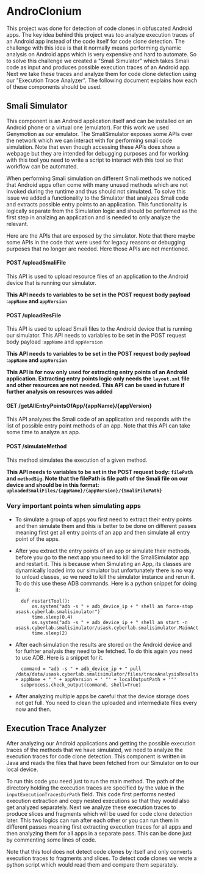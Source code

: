 # AndroClonium

This project was done for detection of code clones in obfuscated Android apps. The key idea behind this project was too analyze execution traces of an Android app instead of the code itself for code clone detection. The challenge with this idea is that it normally means performing dynamic analysis on Android apps which is very expensive and hard to automate. So to solve this challenge we created a "Smali Simulator" which takes Smali code as input and produces possible execution traces of an Android app. Next we take these traces and analyze them for code clone detection using our "Execution Trace Analyzer". The following document explains how each of these components should be used.


## Smali Simulator
This component is an Android application itself and can be installed on an Android phone or a virtual one (emulator). For this work we used Genymotion as our emulator. The SmaliSimulator exposes some APIs over the network which we can interact with for performing smali code simulation. Note that even though accessing these APIs does show a webpage but they are intended for debugging purposes and for working with this tool you need to write a script to interact with this tool so that workflow can be automated. 

When performing Smali simulation on different Smali methods we noticed that Android apps often come with many unused methods which are not invoked during the runtime and thus should not simulated. To solve this issue we added a functionality to the Simulator that analyzes Smali code and extracts possible entry points to an application. This functionality is logically separate from the Simulation logic and should be performed as the first step in analzing an application and is needed to only analyze the relevant. 


Here are the APIs that are exposed by the simulator. Note that there maybe some APIs in the code that were used for legacy reasons or debugging purposes that no longer are needed. Here those APIs are not mentioned.

#### POST /uploadSmaliFile
This API is used to upload resource files of an application to the Android device that is running our simulator. 

**This API needs to variables to be set in the POST request body payload :`appName` and `appVersion`**

#### POST /uploadResFile
This API is used to upload Smali files to the Android device that is running our simulator. This API needs to variables to be set in the POST request body payload :`appName` and `appVersion`

**This API needs to variables to be set in the POST request body payload :`appName` and `appVersion`**

**This API is for now only used for extracting entry points of an Android application. Extracting entry points logic only needs the `layout.xml` file and other resources are not needed. This API can be used in future if further analysis on resources was added**

####  GET /getAllEntryPointsOfApp/{appName}/{appVersion}
This API analyzes the Smali code of an application and responds with the list of possible entry point methods of an app. Note that this API can take some time to analyze an app.

#### POST /simulateMethod
This method simulates the execution of a given method.

**This API needs to variables to be set in the POST request body: `filePath` and `methodSig`. Note that the filePath is file path of the Smali file on our device and should be in this format: `uploadedSmaliFiles/{appName}/{appVersion}/{SmaliFilePath}`**


### Very important points when simulating apps
* To simulate a group of apps you first need to extract their entry points and then simulate them and this is better to be done on different passes meaning first get all entry points of an app and then simulate all entry point of the apps.

* After you extract the entry points of an app or simulate their methods, before you go to the next app you need to kill the SmaliSimulator app and restart it. This is because when Simulating an App, its classes are dynamically loaded into our simulator but unfortunately there is no way to unload classes, so we need to kill the simulator instance and rerun it. To do this use these ADB commands. Here is a python snippet for doing it:

	
		def restartTool():
	    	os.system("adb -s " + adb_device_ip + " shell am force-stop usask.cyberlab.smalisimulator")
 	   		time.sleep(0.4)
	    	os.system("adb -s " + adb_device_ip + " shell am start -n usask.cyberlab.smalisimulator/usask.cyberlab.smalisimulator.MainActivity") 
 	   		time.sleep(2)


* After each simulation the results are stored on the Android device and for furhter analysis they need to be fetched. To do this again you need to use ADB. Here is a snippet for it.

		command = "adb -s " + adb_device_ip + " pull /data/data/usask.cyberlab.smalisimulator/files/traceAnalysisResults/" + appName + "_" + appVersion + ' "' + localOutputPath + '"'
	    subprocess.check_output(command, shell=True)

* After analyzing multiple apps be careful that the device storage does not get full. You need to clean the uploaded and intermediate files every now and then.

## Execution Trace Analyzer

After analyzing our Android applications and getting the possible execution traces of the methods that we have simulated, we need to analyze the execution traces for code clone detection. This component is written in Java and reads the files that have been fetched from our Simulator on to our local device. 

To run this code you need just to run the main method. The path of the directory holding the execution traces are specified by the value in the `inputExecutionTracesDirPath` field. This code first performs nested execution extraction and copy nested executions so that they would also get analyzed separately. Next we analyze these execution traces to produce slices and fragments which will be used for code clone detection later. This two logics can run after each other or you can run them in different passes meaning first extracting execution traces for all apps and then analyzing them for all apps in a separate pass. This can be done just by commenting some lines of code.

Note that this tool does not detect code clones by itself and only converts execution traces to fragments and slices. To detect code clones we wrote a python script which would read them and compare them separately.